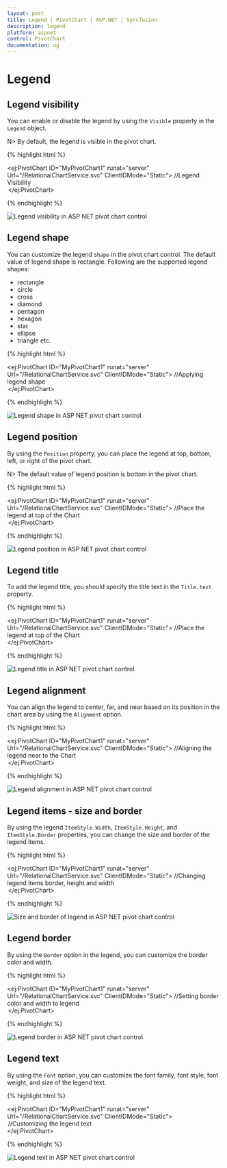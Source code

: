 ```yaml
---
layout: post
title: Legend | PivotChart | ASP.NET | Syncfusion
description: legend
platform: aspnet
control: PivotChart
documentation: ug
---
```


# Legend

## Legend visibility

You can enable or disable the legend by using the `Visible` property in the `Legend` object.

N> By default, the legend is visible in the pivot chart.

{% highlight html %}

<ej:PivotChart ID="MyPivotChart1" runat="server" Url="/RelationalChartService.svc" ClientIDMode="Static">
    //Legend Visibility
    <Legend Visible="true" />
    <Size Width="950px" Height="460px"></Size>
</ej:PivotChart>

{% endhighlight %}

![Legend visibility in ASP NET pivot chart control](Legend_images/Legend_img1.png)

## Legend shape

You can customize the legend `Shape` in the pivot chart control. The default value of legend shape is rectangle. Following are the supported legend shapes:

* rectangle
* circle
* cross
* diamond
* pentagon
* hexagon
* star
* ellipse
* triangle etc.

{% highlight html %}

<ej:PivotChart ID="MyPivotChart1" runat="server" Url="/RelationalChartService.svc" ClientIDMode="Static">
    //Applying legend shape
    <Legend Visible="true" RowCount="3" Shape="star" />
    <Size Width="950px" Height="460px"></Size>
</ej:PivotChart>

{% endhighlight %}

![Legend shape in ASP NET pivot chart control](Legend_images/Legend_img2.png)

## Legend position

By using the `Position` property, you can place the legend at top, bottom, left, or right of the pivot chart.

N> The default value of legend position is bottom in the pivot chart.

{% highlight html %}

<ej:PivotChart ID="MyPivotChart1" runat="server" Url="/RelationalChartService.svc" ClientIDMode="Static">
    //Place the legend at top of the Chart
    <Legend Visible="true" RowCount="3" Position="top" />
    <Size Width="950px" Height="460px"></Size>
</ej:PivotChart>

{% endhighlight %}

![Legend position in ASP NET pivot chart control](Legend_images/Legend_img3.png)

## Legend title

To add the legend title, you should specify the title text in the `Title.text` property.

{% highlight html %}

<ej:PivotChart ID="MyPivotChart1" runat="server" Url="/RelationalChartService.svc" ClientIDMode="Static">
    //Place the legend at top of the Chart
    <Legend Visible="true">
        <Title text="Countries"></Title>
    </Legend>
    <Size Width="950px" Height="460px"></Size>
</ej:PivotChart>

{% endhighlight %}

![Legend title in ASP NET pivot chart control](Legend_images/Legend_img4.png)

## Legend alignment

You can align the legend to center, far, and near based on its position in the chart area by using the `Alignment` option.

{% highlight html %}

<ej:PivotChart ID="MyPivotChart1" runat="server" Url="/RelationalChartService.svc" ClientIDMode="Static">
    //Aligning the legend near to the Chart
    <Legend Visible="true" RowCount="3" Alignment="near" />
    <Size Width="950px" Height="460px"></Size>
</ej:PivotChart>

{% endhighlight %}

![Legend alignment in ASP NET pivot chart control](Legend_images/Legend_img5.png)

## Legend items - size and border

By using the legend `ItemStyle.Width`, `ItemStyle.Height`, and `ItemStyle.Border` properties, you can change the size and border of the legend items.

{% highlight html %}

<ej:PivotChart ID="MyPivotChart1" runat="server" Url="/RelationalChartService.svc" ClientIDMode="Static">
    //Changing legend items border, height and width
    <Legend Visible="true" ItemStyle-Width="12" ItemStyle-Height="12" ItemStyle-Border-Color="Magenta" ItemStyle-Border-Width="1.5"/>
    <Size Width="950px" Height="460px"></Size>
</ej:PivotChart>

{% endhighlight %}

![Size and border of legend in ASP NET pivot chart control](Legend_images/Legend_img6.png)

## Legend border

By using the `Border` option in the legend, you can customize the border color and width.

{% highlight html %}

<ej:PivotChart ID="MyPivotChart1" runat="server" Url="/RelationalChartService.svc" ClientIDMode="Static">
    //Setting border color and width to legend
    <Legend Visible="true" Border-Width="2" Border-Color="#FFC342" />
    <Size Width="950px" Height="460px"></Size>
</ej:PivotChart>

{% endhighlight %}

![Legend border in ASP NET pivot chart control](Legend_images/Legend_img7.png)

## Legend text

By using the `Font` option, you can customize the font family, font style, font weight, and size of the legend text.

{% highlight html %}

<ej:PivotChart ID="MyPivotChart1" runat="server" Url="/RelationalChartService.svc" ClientIDMode="Static">
    <Legend>
        //Customizing the legend text
        <Font FontFamily="SegoeUI" FontSize="13px" FontStyle="italic" FontWeight="Bold">
       </Font>
    </Legend>
    <Size Width="950px" Height="460px"></Size>
</ej:PivotChart>

{% endhighlight %}

![Legend text in ASP NET pivot chart control](Legend_images/Legend_img8.png)